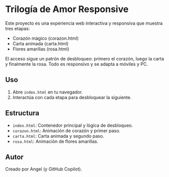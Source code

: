 # Trilogía de Amor Responsive

Este proyecto es una experiencia web interactiva y responsiva que muestra tres etapas:

- Corazón mágico (corazon.html)
- Carta animada (carta.html)
- Flores amarillas (rosa.html)

El acceso sigue un patrón de desbloqueo: primero el corazón, luego la carta y finalmente la rosa. Todo es responsivo y se adapta a móviles y PC.

## Uso

1. Abre `index.html` en tu navegador.
2. Interactúa con cada etapa para desbloquear la siguiente.

## Estructura

- `index.html`: Contenedor principal y lógica de desbloqueo.
- `corazon.html`: Animación de corazón y primer paso.
- `carta.html`: Carta animada y segundo paso.
- `rosa.html`: Animación de flores amarillas.

## Autor

Creado por Angel (y GitHub Copilot).
